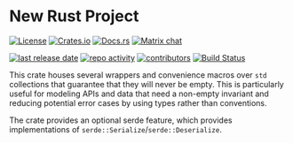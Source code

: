 # New Rust Project

<!-- NOTE: You can also use a Crates.io version of this license badge: https://shields.io/category/license -->
[![License](https://img.shields.io/github/license/erichdongubler/map1-rs.svg)](LICENSE.md)
[![Crates.io](https://img.shields.io/crates/v/map1.svg)](https://crates.io/crates/map1)
[![Docs.rs](https://docs.rs/map1/badge.svg)](https://docs.rs/map1)
[![Matrix chat](https://img.shields.io/matrix/map1-rs:matrix.org.svg)](https://matrix.to/#/#map1-rs:matrix.org)

[![last release date](https://img.shields.io/github/release-date/erichdongubler/map1-rs.svg)](https://github.com/erichdongubler/map1-rs/releases)
[![repo activity](https://img.shields.io/github/commit-activity/m/erichdongubler/map1-rs.svg)](https://github.com/erichdongubler/map1-rs/pulse/monthly)
[![contributors](https://img.shields.io/github/contributors/erichdongubler/map1-rs.svg)](https://github.com/erichdongubler/map1-rs/graphs/contributors)
[![Build Status](https://secure.travis-ci.org/erichdongubler/map1-rs.svg?branch=master)](https://travis-ci.org/erichdongubler/map1-rs)

<!-- cargo-sync-readme start -->

This crate houses several wrappers and convenience macros over `std` collections that guarantee
that they will never be empty. This is particularly useful for modeling APIs and data that need
a non-empty invariant and reducing potential error cases by using types rather than
conventions.

The crate provides an optional serde feature, which provides implementations of
`serde::Serialize`/`serde::Deserialize`.

<!-- cargo-sync-readme end -->
